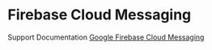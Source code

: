 # Firebase Cloud Messaging 

Support Documentation [Google Firebase Cloud Messaging](https://firebase.google.com/docs/cloud-messaging/js/client)
